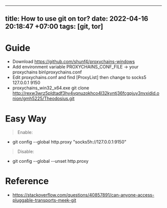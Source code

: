
---
title: How to use git on tor?
date: 2022-04-16 20:18:47 +07:00
tags: [git, tor]
---

# Guide
- Download https://github.com/shunf4/proxychains-windows
- Add environment variable PROXYCHAINS_CONF_FILE -> your proxychains bin\proxychains.conf
- Edit proxychains.conf and find [ProxyList] then change to socks5 127.0.0.1 9150
- proxychains_win32_x64.exe git clone http://rexw3wrz5pldtadf3hy4vqnuzokhco4l32kyntj36fcgpjuy3nvxidid.onion/gmh5225/Theodosius.git

# Easy Way
> Enable:
- git config --global http.proxy "socks5h://127.0.0.1:9150"
> Disable:
- git config --global --unset http.proxy


# Reference
- https://stackoverflow.com/questions/40857891/can-anyone-access-pluggable-transports-meek-git


